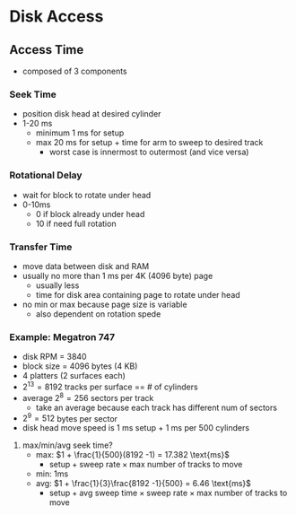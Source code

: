 # Disk Access
## Access Time
- composed of 3 components
### Seek Time
- position disk head at desired cylinder
- 1-20 ms
	- minimum 1 ms for setup
	- max 20 ms for setup + time for arm to sweep to desired track
		- worst case is innermost to outermost (and vice versa)
### Rotational Delay
- wait for block to rotate under head
- 0-10ms
	- 0 if block already under head
	- 10 if need full rotation
### Transfer Time
- move data between disk and RAM
- usually no more than 1 ms per 4K (4096 byte) page
	- usually less
	- time for disk area containing page to rotate under head
- no min or max because page size is variable
	- also dependent on rotation spede

### Example: Megatron 747
- disk RPM = 3840
- block size = 4096 bytes (4 KB)
- 4 platters (2 surfaces each)
- $2^{13}=8192$ tracks per surface == # of cylinders 
- average $2^8 = 256$ sectors per track
	- take an average because each track has different num of sectors
- $2^9=512$ bytes per sector
- disk head move speed is 1 ms setup + 1 ms per 500 cylinders
1. max/min/avg seek time?
	- max: $1 + \frac{1}{500}(8192 -1) = 17.382 \text{ms}$
		- $\text{setup} + \text{sweep rate}\times \text{max number of tracks to move}$
	- min: $1\text{ms}$
	- avg: $1 + \frac{1}{3}\frac{8192 -1}{500} = 6.46 \text{ms}$
		- $\text{setup} + \text{avg sweep time} \times \text{sweep rate}\times \text{max number of tracks to move}$